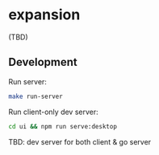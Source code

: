 # expansion

(TBD)

## Development

Run server:

```bash
make run-server
```

Run client-only dev server:

```bash
cd ui && npm run serve:desktop
```

TBD: dev server for both client & go server
